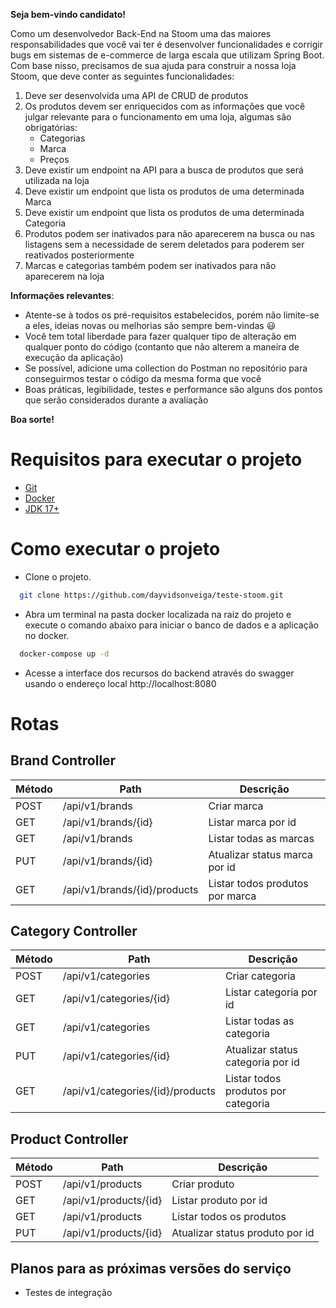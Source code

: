 **Seja bem-vindo candidato!**

Como um desenvolvedor Back-End na Stoom uma das maiores responsabilidades que você vai ter é desenvolver funcionalidades
e corrigir bugs em sistemas de e-commerce de larga escala que utilizam Spring Boot. Com base nisso, precisamos de sua
ajuda para construir a nossa loja Stoom, que deve conter as seguintes funcionalidades:

1. Deve ser desenvolvida uma API de CRUD de produtos
2. Os produtos devem ser enriquecidos com as informações que você julgar relevante para o funcionamento em uma loja,
   algumas são obrigatórias:
    - Categorias
    - Marca
    - Preços
3. Deve existir um endpoint na API para a busca de produtos que será utilizada na loja
4. Deve existir um endpoint que lista os produtos de uma determinada Marca
5. Deve existir um endpoint que lista os produtos de uma determinada Categoria
6. Produtos podem ser inativados para não aparecerem na busca ou nas listagens sem a necessidade de serem deletados para
   poderem ser reativados posteriormente
7. Marcas e categorias também podem ser inativados para não aparecerem na loja

**Informações relevantes**:

- Atente-se à todos os pré-requisitos estabelecidos, porém não limite-se a eles, ideias novas ou melhorias são sempre
  bem-vindas :smiley:
- Você tem total liberdade para fazer qualquer tipo de alteração em qualquer ponto do código (contanto que não alterem a
  maneira de execução da aplicação)
- Se possível, adicione uma collection do Postman no repositório para conseguirmos testar o código da mesma forma que
  você
- Boas práticas, legibilidade, testes e performance são alguns dos pontos que serão considerados durante a avaliação

**Boa sorte!**

# Requisitos para executar o projeto

- [Git](https://git-scm.com/)
- [Docker](https://www.docker.com/)
- [JDK 17+](https://www.oracle.com/java/technologies/javase/jdk17-archive-downloads.html)

# Como executar o projeto

- Clone o projeto.

```bash
  git clone https://github.com/dayvidsonveiga/teste-stoom.git
```

- Abra um terminal na pasta docker localizada na raiz do projeto e execute o comando abaixo para iniciar o banco de
  dados e a aplicação no docker.

```bash
  docker-compose up -d
```

- Acesse a interface dos recursos do backend através do swagger usando o endereço local http://localhost:8080

# Rotas

## Brand Controller

| Método | Path                         | Descrição                       |
|--------|------------------------------|---------------------------------|
| POST   | /api/v1/brands               | Criar marca                     |
| GET    | /api/v1/brands/{id}          | Listar marca por id             |
| GET    | /api/v1/brands               | Listar todas as marcas          |
| PUT    | /api/v1/brands/{id}          | Atualizar status marca por id   |
| GET    | /api/v1/brands/{id}/products | Listar todos produtos por marca |

## Category Controller

| Método | Path                             | Descrição                           |
|--------|----------------------------------|-------------------------------------|
| POST   | /api/v1/categories               | Criar categoria                     |
| GET    | /api/v1/categories/{id}          | Listar categoria por id             |
| GET    | /api/v1/categories               | Listar todas as categoria           |
| PUT    | /api/v1/categories/{id}          | Atualizar status categoria por id   |
| GET    | /api/v1/categories/{id}/products | Listar todos produtos por categoria |

## Product Controller

| Método | Path                  | Descrição                       |
|--------|-----------------------|---------------------------------|
| POST   | /api/v1/products      | Criar produto                   |
| GET    | /api/v1/products/{id} | Listar produto por id           |
| GET    | /api/v1/products      | Listar todos os produtos        |
| PUT    | /api/v1/products/{id} | Atualizar status produto por id |

## Planos para as próximas versões do serviço

- Testes de integração
